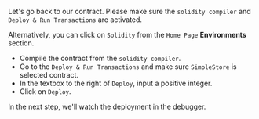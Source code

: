 Let's go back to our contract.
Please make sure the `solidity compiler` and `Deploy & Run Transactions` are activated.

Alternatively, you can click on `Solidity` from the `Home Page` **Environments** section.

- Compile the contract from the `solidity compiler`.
- Go to the `Deploy & Run Transactions` and make sure `SimpleStore` is selected contract.
- In the textbox to the right of `Deploy`, input a positive integer.
- Click on `Deploy`.

In the next step, we'll watch the deployment in the debugger.
